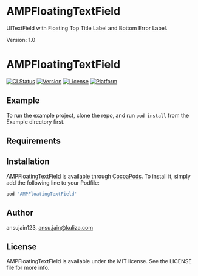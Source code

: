 # AMPFloatingTextField

UITextField with Floating Top Title Label  and Bottom Error Label.

Version: 1.0



# AMPFloatingTextField

[![CI Status](http://img.shields.io/travis/ansujain123/AMPFloatingTextField.svg?style=flat)](https://travis-ci.org/ansujain123/AMPFloatingTextField)
[![Version](https://img.shields.io/cocoapods/v/AMPFloatingTextField.svg?style=flat)](http://cocoapods.org/pods/AMPFloatingTextField)
[![License](https://img.shields.io/cocoapods/l/AMPFloatingTextField.svg?style=flat)](http://cocoapods.org/pods/AMPFloatingTextField)
[![Platform](https://img.shields.io/cocoapods/p/AMPFloatingTextField.svg?style=flat)](http://cocoapods.org/pods/AMPFloatingTextField)

## Example

To run the example project, clone the repo, and run `pod install` from the Example directory first.

## Requirements

## Installation

AMPFloatingTextField is available through [CocoaPods](http://cocoapods.org). To install
it, simply add the following line to your Podfile:

```ruby
pod 'AMPFloatingTextField'
```

## Author

ansujain123, ansu.jain@kuliza.com

## License

AMPFloatingTextField is available under the MIT license. See the LICENSE file for more info.
